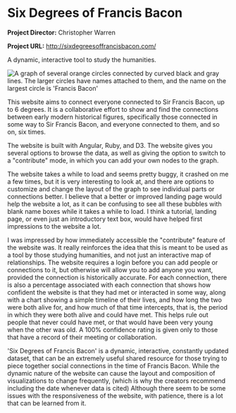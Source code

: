 # Six Degrees of Francis Bacon

**Project Director:** Christopher Warren

**Project URL:** http://sixdegreesoffrancisbacon.com/

A dynamic, interactive tool to study the humanities.

![A graph of several orange circles connected by curved black and gray lines. The larger circles have names attached to them, and the name on the largest circle is 'Francis Bacon'](https://rittr.github.io/DH-Blog-Rittr/images/bacon-graph.png)

This website aims to connect everyone connected to Sir Francis Bacon, up to 6 degrees. It is a collaborative effort to show and find the connections between early modern historical figures, specifically those connected in some way to Sir Francis Bacon, and everyone connected to them, and so on, six times.

The website is built with Angular, Ruby, and D3. The website gives you several options to browse the data, as well as giving the option to switch to a "contribute" mode, in which you can add your own nodes to the graph.

The website takes a while to load and seems pretty buggy, it crashed on me a few times, but it is very interesting to look at, and there are options to customize and change the layout of the graph to see individual parts or connections better. I believe that a better or improved landing page would help the website a lot, as it can be confusing to see all these bubbles with blank name boxes while it takes a while to load. I think a tutorial, landing page, or even just an introductory text box, would have helped first impressions to the website a lot.

I was impressed by how immediately accessible the "contribute" feature of the website was. It really reinforces the idea that this is meant to be used as a tool by those studying humanities, and not just an interactive map of relationships. The website requires a login before you can add people or connections to it, but otherwise will allow you to add anyone you want, provided the connection is historically accurate. For each connection, there is also a percentage associated with each connection that shows how confident the website is that they had met or interacted in some way, along with a chart showing a simple timeline of their lives, and how long the two were both alive for, and how much of that time intercepts, that is, the period in which they were both alive and could have met. This helps rule out people that never could have met, or that would have been very young when the other was old. A 100% confidence rating is given only to those that have a record of their meeting or collaboration.

'Six Degrees of Francis Bacon' is a dynamic, interactive, constantly updated dataset, that can be an extremely useful shared resource for those trying to piece together social connections in the time of Francis Bacon. While the dynamic nature of the website can cause the layout and composition of visualizations to change frequently, (which is why the creators recommend including the date whenever data is cited) Although there seem to be some issues with the responsiveness of the website, with patience, there is a lot that can be learned from it. 
